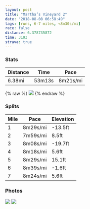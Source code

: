 ```yaml
---
layout: post
title: "Martha’s Vineyard 2"
date: "2018-08-08 06:58:49"
tags: [runs, 6-7 miles, <8m30s/mi]
race: false
distance: 6.378735872
time: 3193
strava: true
---
```


### Stats

| Distance | Time | Pace |
|----------|------|------|
|6.38mi|53m13s|8m21s/mi|

{% raw %}
<img src='https://maps.googleapis.com/maps/api/staticmap?maptype=roadmap&path=enc:c`q{F`knmLeBeUmIaY}JeRzAsC`b@eOpYaPfUjCti@qGzs@i\pCz@|EtO`NtC}MyCqEyOiCaAus@r[yk@`HcKwC_HTkXnOy_@tMgFlDhJ~OlLj_@v@dR&key=AIzaSyC1MId7bFpkLXNAaYhBSTb8jLyiSqzbDtM&size=800x800&markers=color:yellow|label:S|41.38002,-70.52993&markers=color:green|label:F|41.38003000000001,-70.52986'>
{% endraw %}

### Splits

| Mile | Pace | Elevation |
|------|------|-----------|
|1|8m29s/mi|-13.5ft|
|2|7m59s/mi|8.5ft|
|3|8m08s/mi|-19.7ft|
|4|8m18s/mi|5.6ft|
|5|8m29s/mi|15.1ft|
|6|8m39s/mi|-1.6ft|
|7|8m24s/mi|5.6ft|

### Photos
<img src='https://dgtzuqphqg23d.cloudfront.net/FR8hH-zkWc3XFpIQGEQ6iKmKF81uypl4dNY3gGvDPeA-768x768.jpg'>

<img src='https://dgtzuqphqg23d.cloudfront.net/E_wjb_azzXNSUk8coNafs_M_HiA16zKjt2WYeU23RfU-768x576.jpg'>
